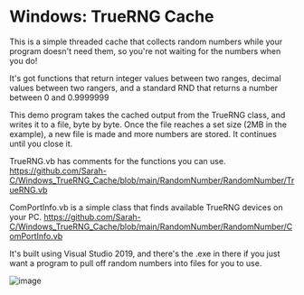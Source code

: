 # Windows: TrueRNG Cache
This is a simple threaded cache that collects random numbers while your program doesn't need them, so you're not waiting for the numbers when you do!

It's got functions that return integer values between two ranges, decimal values between two rangers, and a standard RND that returns a number between 0 and 0.9999999

This demo program takes the cached output from the TrueRNG class, and writes it to a file, byte by byte.
Once the file reaches a set size (2MB in the example), a new file is made and more numbers are stored. It continues until you close it.

TrueRNG.vb has comments for the functions you can use.               
https://github.com/Sarah-C/Windows_TrueRNG_Cache/blob/main/RandomNumber/RandomNumber/TrueRNG.vb

ComPortInfo.vb is a simple class that finds available TrueRNG devices on your PC.
https://github.com/Sarah-C/Windows_TrueRNG_Cache/blob/main/RandomNumber/RandomNumber/ComPortInfo.vb


It's built using Visual Studio 2019, and there's the .exe in there if you just want a program to pull off random numbers into files for you to use.

![image](https://user-images.githubusercontent.com/1586332/169997760-c81497cb-df3c-4e66-b3b8-032e61e6f5c5.png)


